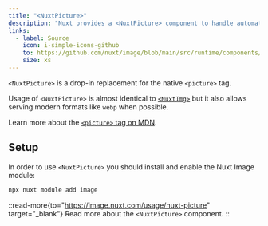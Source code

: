 ```yaml
---
title: "<NuxtPicture>"
description: "Nuxt provides a <NuxtPicture> component to handle automatic image optimization."
links:
  - label: Source
    icon: i-simple-icons-github
    to: https://github.com/nuxt/image/blob/main/src/runtime/components/NuxtPicture.vue
    size: xs
---
```


`<NuxtPicture>` is a drop-in replacement for the native `<picture>` tag.

Usage of `<NuxtPicture>` is almost identical to [`<NuxtImg>`](/docs/4.x/api/components/nuxt-img) but it also allows serving modern formats like `webp` when possible.

Learn more about the [`<picture>` tag on MDN](https://developer.mozilla.org/en-US/docs/Web/HTML/Element/picture).

## Setup

In order to use `<NuxtPicture>` you should install and enable the Nuxt Image module:

```bash [Terminal]
npx nuxt module add image
```

::read-more{to="https://image.nuxt.com/usage/nuxt-picture" target="_blank"}
Read more about the `<NuxtPicture>` component.
::
